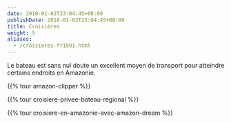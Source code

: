 ```yaml
---
date: 2018-01-02T23:04:45+08:00
publishDate: 2018-01-02T23:04:45+08:00
title: Croisières
weight: 5
aliases:
  - /croisieres-fr1991.html
---
```


Le bateau est sans nul doute un excellent moyen de transport pour atteindre certains endroits en Amazonie.

{{% tour amazon-clipper %}}

{{% tour croisiere-privee-bateau-regional %}}

{{% tour croisiere-en-amazonie-avec-amazon-dream %}}
